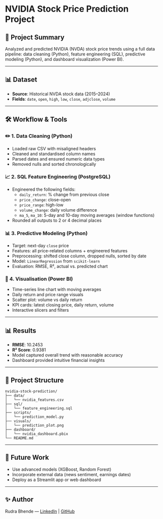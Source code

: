 # NVIDIA Stock Price Prediction Project

## 🧠 Project Summary

Analyzed and predicted NVIDIA (NVDA) stock price trends using a full data pipeline: data cleaning (Python), feature engineering (SQL), predictive modeling (Python), and dashboard visualization (Power BI).

---

## 📊 Dataset

- **Source**: Historical NVDA stock data (2015–2024)
- **Fields**: `date`, `open`, `high`, `low`, `close`, `adjclose`, `volume`

---

## 🛠️ Workflow & Tools

### ✏️ 1. Data Cleaning (Python)

- Loaded raw CSV with misaligned headers
- Cleaned and standardised column names
- Parsed dates and ensured numeric data types
- Removed nulls and sorted chronologically

### 📈 2. SQL Feature Engineering (PostgreSQL)

- Engineered the following fields:
  - `daily_return`: % change from previous close
  - `price_change`: close-open
  - `price_range`: high-low
  - `volume_change`: daily volume difference
  - `ma_5`, `ma_10`: 5-day and 10-day moving averages (window functions)
- Rounded all outputs to 2 or 4 decimal places

### 📊 3. Predictive Modeling (Python)

- Target: next-day `close` price
- Features: all price-related columns + engineered features
- Preprocessing: shifted close column, dropped nulls, sorted by date
- Model: `LinearRegression` from `scikit-learn`
- Evaluation: RMSE, R², actual vs. predicted chart

### 🔄 4. Visualisation (Power BI)

- Time-series line chart with moving averages
- Daily return and price range visuals
- Scatter plot: volume vs daily return
- KPI cards: latest closing price, daily return, volume
- Interactive slicers and filters

---

## 📊 Results

- **RMSE**: 10.2453
- **R² Score**: 0.9381
- Model captured overall trend with reasonable accuracy
- Dashboard provided intuitive financial insights

---

## 📁 Project Structure

```
nvidia-stock-prediction/
├── data/
│   └── nvidia_features.csv
├── sql/
│   └── feature_engineering.sql
├── scripts/
│   └── prediction_model.py
├── visuals/
│   └── prediction_plot.png
├── dashboard/
│   └── nvidia_dashboard.pbix
└── README.md
```

---

## 🚀 Future Work

- Use advanced models (XGBoost, Random Forest)
- Incorporate external data (news sentiment, earnings dates)
- Deploy as a Streamlit app or web dashboard

---

## ✨ Author

Rudra Bhende — [LinkedIn](https://www.linkedin.com/in/rudra-bhende/) | [GitHub](https://github.com/rudrabhende03/Rudra-s-Portfolio)

